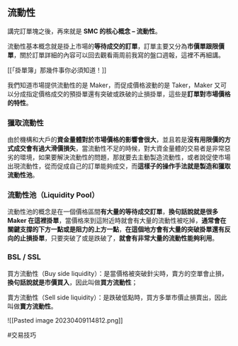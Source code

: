 ## 流動性

講完訂單塊之後，再來就是 **SMC 的核心概念 – 流動性**。

流動性基本概念就是掛上市場的**等待成交的訂單**，訂單主要又分為**市價單跟限價單**，關於訂單詳細的內容可以回去觀看兩周前我寫的盤口週報，這裡不再細講。

[[「掛單簿」那幾件事你必須知道！]]

我們知道市場提供流動性的是 Maker，而促成價格波動的是 Taker，Maker 又可以分成指定價格成交的預掛單還有突破或跌破的止損掛單，這些是**訂單對市場價格的特性**。

### 獵取流動性

由於機構和大戶的**資金量體對於市場價格的影響會很大**，並且若是**沒有用限價的方式成交會有過大滑價損失**，當流動性不足的時候，對大資金量體的交易者是非常惡劣的環境，如果要解決流動性的問題，那就要去主動製造流動性，或者說促使市場出現流動性，從而促成自己的訂單能夠成交，而**這樣子的操作手法就是製造和獵取流動性池**。

### 流動性池（Liquidity Pool）

流動性池的概念是在一個價格區間**有大量的等待成交訂單**，**換句話說就是很多 Maker 在這裡掛單**，當價格來到這附近時就會有大量的流動性被吃掉，**通常會在關鍵支撐的下方一點或是阻力的上方一點**，**在這個地方會有大量的突破掛單還有反向的止損掛單**，只要突破了或是跌破了，**就會有非常大量的流動性能夠利用**。

### BSL / SSL

買方流動性（Buy side liquidity）：是當價格被突破針尖時，賣方的空單會止損，**換句話說就是市價買入**，因此叫做**買方流動性**；

賣方流動性（Sell side liquidity）：是跌破低點時，買方多單市價止損賣出，因此叫做**賣方流動性**。

![[Pasted image 20230409114812.png]]

#交易技巧 